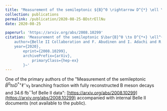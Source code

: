 ```yaml
---
title: "Measurement of the semileptonic ${B}^0 \rightarrow D^{*} \ell \nu_{\ell}$ branching fraction with fully reconstructed $B$ meson decays and 34.6 fb$^{-1}$ of Belle II data."
collection: publications
permalink: /publication/2020-08-25-BDstrEllNu
date: 2020-08-25

paperurl: 'https://arxiv.org/abs/2008.10299'
citation: 'Measurement of the semileptonic $\bar{B}^0 \to D^{*+} \ell^{-} ν_{\ell}$ branching fraction with fully reconstructed $B$ meson decays and 34.6 fb$^{-1}$of Belle II data,
    author={Belle II Collaboration and F. Abudinen and I. Adachi and R. Adak and K. Adamczyk and P. Ahlburg and J. K. Ahn and H. Aihara and N. Akopov and A. Aloisio and F. Ameli and L. Andricek and N. Anh Ky and D. M. Asner and H. Atmacan and V. Aulchenko and T. Aushev and V. Aushev and T. Aziz and V. Babu and S. Bacher and S. Baehr and S. Bahinipati and A. M. Bakich and P. Bambade and Sw. Banerjee and S. Bansal and M. Barrett and G. Batignani and J. Baudot and A. Beaulieu and J. Becker and P. K. Behera and M. Bender and J. V. Bennett and E. Bernieri and F. U. Bernlochner and M. Bertemes and M. Bessner and S. Bettarini and V. Bhardwaj and B. Bhuyan and F. Bianchi and T. Bilka and S. Bilokin and D. Biswas and A. Bobrov and A. Bondar and G. Bonvicini and A. Bozek and M. Bracko and P. Branchini and N. Braun and R. A. Briere and T. E. Browder and D. N. Brown and A. Budano and L. Burmistrov and S. Bussino and M. Campajola and L. Cao and G. Caria and G. Casarosa and C. Cecchi and D. Cervenkov and M. -C. Chang and P. Chang and R. Cheaib and V. Chekelian and Y. Q. Chen and Y. -T. Chen and B. G. Cheon and K. Chilikin and K. Chirapatpimol and H. -E. Cho and K. Cho and S. -J. Cho and S. -K. Choi and S. Choudhury and D. Cinabro and L. Corona and L. M. Cremaldi and D. Cuesta and S. Cunliffe and T. Czank and N. Dash and F. Dattola and E. De La Cruz-Burelo and G. De Nardo and M. De Nuccio and G. De Pietro and R. de Sangro and B. Deschamps and M. Destefanis and S. Dey and A. De Yta-Hernandez and A. Di Canto and F. Di Capua and S. Di Carlo and J. Dingfelder and Z. Dolezal and I. Dominguez Jimenez and T. V. Dong and K. Dort and D. Dossett and S. Dubey and S. Duell and G. Dujany and S. Eidelman and M. Eliachevitch and D. Epifanov and J. E. Fast and T. Ferber and D. Ferlewicz and G. Finocchiaro and S. Fiore and P. Fischer and A. Fodor and F. Forti and A. Frey and M. Friedl and B. G. Fulsom and M. Gabriel and N. Gabyshev and E. Ganiev and M. Garcia-Hernandez and R. Garg and A. Garmash and V. Gaur and A. Gaz and U. Gebauer and M. Gelb and A. Gellrich and J. Gemmler and T. Gessler and D. Getzkow and R. Giordano and A. Giri and A. Glazov and B. Gobbo and R. Godang and P. Goldenzweig and B. Golob and P. Gomis and P. Grace and W. Gradl and E. Graziani and D. Greenwald and Y. Guan and C. Hadjivasiliou and S. Halder and K. Hara and T. Hara and O. Hartbrich and T. Hauth and K. Hayasaka and H. Hayashii and C. Hearty and M. Heck and M. T. Hedges and I. Heredia de la Cruz and M. Hernandez Villanueva and A. Hershenhorn and T. Higuchi and E. C. Hill and H. Hirata and M. Hoek and M. Hohmann and S. Hollitt and T. Hotta and C. -L. Hsu and Y. Hu and K. Huang and T. Iijima and K. Inami and G. Inguglia and J. Irakkathil Jabbar and A. Ishikawa and R. Itoh and M. Iwasaki and Y. Iwasaki and S. Iwata and P. Jackson and W. W. Jacobs and I. Jaegle and D. E. Jaffe and E. -J. Jang and M. Jeandron and H. B. Jeon and S. Jia and Y. Jin and C. Joo and K. K. Joo and I. Kadenko and J. Kahn and H. Kakuno and A. B. Kaliyar and J. Kandra and K. H. Kang and P. Kapusta and R. Karl and G. Karyan and Y. Kato and H. Kawai and T. Kawasaki and T. Keck and C. Ketter and H. Kichimi and C. Kiesling and B. H. Kim and C. -H. Kim and D. Y. Kim and H. J. Kim and J. B. Kim and K. -H. Kim and K. Kim and S. -H. Kim and Y. -K. Kim and Y. Kim and T. D. Kimmel and H. Kindo and K. Kinoshita and B. Kirby and C. Kleinwort and B. Knysh and P. Kodys and T. Koga and S. Kohani and I. Komarov and T. Konno and S. Korpar and N. Kovalchuk and T. M. G. Kraetzschmar and P. Krizan and R. Kroeger and J. F. Krohn and P. Krokovny and H. Krüger and W. Kuehn and T. Kuhr and J. Kumar and M. Kumar and R. Kumar and K. Kumara and T. Kumita and T. Kunigo and M. Kunzel and S. Kurz and A. Kuzmin and P. Kvasnicka and Y. -J. Kwon and S. Lacaprara and Y. -T. Lai and C. La Licata and K. Lalwani and L. Lanceri and J. S. Lange and K. Lautenbach and P. J. Laycock and F. R. Le Diberder and I. -S. Lee and S. C. Lee and P. Leitl and D. Levit and P. M. Lewis and C. Li and L. K. Li and S. X. Li and Y. M. Li and Y. B. Li and J. Libby and K. Lieret and L. Li Gioi and J. Lin and Z. Liptak and Q. Y. Liu and Z. A. Liu and D. Liventsev and S. Longo and A. Loos and P. Lu and M. Lubej and T. Lueck and F. Luetticke and T. Luo and C. MacQueen and Y. Maeda and M. Maggiora and S. Maity and R. Manfredi and E. Manoni and S. Marcello and C. Marinas and A. Martini and M. Masuda and T. Matsuda and K. Matsuoka and D. Matvienko and J. McNeil and F. Meggendorfer and J. C. Mei and F. Meier and M. Merola and F. Metzner and M. Milesi and C. Miller and K. Miyabayashi and H. Miyake and H. Miyata and R. Mizuk and K. Azmi and G. B. Mohanty and H. Moon and T. Moon and J. A. Mora Grimaldo and A. Morda and T. Morii and H. -G. Moser and M. Mrvar and F. Mueller and F. J. Muller and Th. Muller and G. Muroyama and C. Murphy and R. Mussa and K. Nakagiri and I. Nakamura and K. R. Nakamura and E. Nakano and M. Nakao and H. Nakayama and H. Nakazawa and T. Nanut and Z. Natkaniec and A. Natochii and M. Nayak and G. Nazaryan and D. Neverov and C. Niebuhr and M. Niiyama and J. Ninkovic and N. K. Nisar and S. Nishida and K. Nishimura and M. Nishimura and M. H. A. Nouxman and B. Oberhof and K. Ogawa and S. Ogawa and S. L. Olsen and Y. Onishchuk and H. Ono and Y. Onuki and P. Oskin and E. R. Oxford and H. Ozaki and P. Pakhlov and G. Pakhlova and A. Paladino and T. Pang and A. Panta and E. Paoloni and S. Pardi and C. Park and H. Park and S. -H. Park and B. Paschen and A. Passeri and A. Pathak and S. Patra and S. Paul and T. K. Pedlar and I. Peruzzi and R. Peschke and R. Pestotnik and M. Piccolo and L. E. Piilonen and P. L. M. Podesta-Lerma and G. Polat and V. Popov and C. Praz and E. Prencipe and M. T. Prim and M. V. Purohit and N. Rad and P. Rados and R. Rasheed and M. Reif and S. Reiter and M. Remnev and P. K. Resmi and I. Ripp-Baudot and M. Ritter and M. Ritzert and G. Rizzo and L. B. Rizzuto and S. H. Robertson and D. Rodriguez Perez and J. M. Roney and C. Rosenfeld and A. Rostomyan and N. Rout and M. Rozanska and G. Russo and D. Sahoo and Y. Sakai and D. A. Sanders and S. Sandilya and A. Sangal and L. Santelj and P. Sartori and J. Sasaki and Y. Sato and V. Savinov and B. Scavino and M. Schram and H. Schreeck and J. Schueler and C. Schwanda and A. J. Schwartz and B. Schwenker and R. M. Seddon and Y. Seino and A. Selce and K. Senyo and I. S. Seong and J. Serrano and M. E. Sevior and C. Sfienti and V. Shebalin and C. P. Shen and H. Shibuya and J. -G. Shiu and B. Shwartz and A. Sibidanov and F. Simon and J. B. Singh and S. Skambraks and K. Smith and R. J. Sobie and A. Soffer and A. Sokolov and Y. Soloviev and E. Solovieva and S. Spataro and B. Spruck and M. Staric and S. Stefkova and Z. S. Stottler and R. Stroili and J. Strube and J. Stypula and M. Sumihama and K. Sumisawa and T. Sumiyoshi and D. J. Summers and W. Sutcliffe and K. Suzuki and S. Y. Suzuki and H. Svidras and M. Tabata and M. Takahashi and M. Takizawa and U. Tamponi and S. Tanaka and K. Tanida and H. Tanigawa and N. Taniguchi and Y. Tao and P. Taras and F. Tenchini and D. Tonelli and E. Torassa and K. Trabelsi and T. Tsuboyama and N. Tsuzuki and M. Uchida and I. Ueda and S. Uehara and T. Ueno and T. Uglov and K. Unger and Y. Unno and S. Uno and P. Urquijo and Y. Ushiroda and Y. Usov and S. E. Vahsen and R. van Tonder and G. S. Varner and K. E. Varvell and A. Vinokurova and L. Vitale and V. Vorobyev and A. Vossen and E. Waheed and H. M. Wakeling and K. Wan and W. Wan Abdullah and B. Wang and C. H. Wang and M. -Z. Wang and X. L. Wang and A. Warburton and M. Watanabe and S. Watanuki and I. Watson and J. Webb and S. Wehle and M. Welsch and C. Wessel and J. Wiechczynski and P. Wieduwilt and H. Windel and E. Won and L. J. Wu and X. P. Xu and B. Yabsley and S. Yamada and W. Yan and S. B. Yang and H. Ye and J. Yelton and I. Yeo and J. H. Yin and M. Yonenaga and Y. M. Yook and T. Yoshinobu and C. Z. Yuan and G. Yuan and W. Yuan and Y. Yusa and L. Zani and J. Z. Zhang and Y. Zhang and Z. Zhang and V. Zhilich and Q. D. Zhou and X. Y. Zhou and V. I. Zhukova and V. Zhulanov and A. Zupanc},
    year={2020},
        eprint={2008.10299},
	    archivePrefix={arXiv},
	        primaryClass={hep-ex}
		}~'
---
```


One of the primary authors of the "Measurement of the semileptonic $\bar{B}^0 to D^{*+} \ell^{-} \nu_{\ell}$ branching fraction with fully reconstructed B meson decays and 34.6 fb$^−1$of Belle II data": [https://arxiv.org/abs/2008.10299](https://arxiv.org/abs/2008.10299) accompanied with internal Belle II documents (not available to the public).